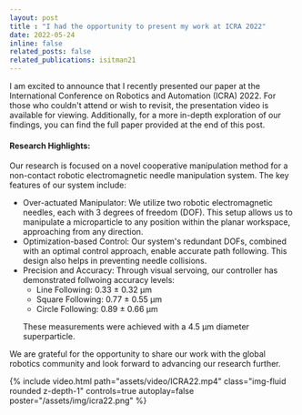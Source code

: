 ```yaml
---
layout: post
title : "I had the opportunity to present my work at ICRA 2022"
date: 2022-05-24
inline: false
related_posts: false
related_publications: isitman21
---
```



I am excited to announce that I recently presented our paper at the International Conference on Robotics and Automation (ICRA) 2022. For those who couldn't attend or wish to revisit, the presentation video is available for viewing. Additionally, for a more in-depth exploration of our findings, you can find the full paper provided at the end of this post.


#### Research Highlights:
Our research is focused on a novel cooperative manipulation method for a non-contact robotic electromagnetic needle manipulation system. The key features of our system include:
<ul>
<li>Over-actuated Manipulator: We utilize two robotic electromagnetic needles, each with 3 degrees of freedom (DOF). This setup allows us to manipulate a microparticle to any position within the planar workspace, approaching from any direction.</li>
<li>
Optimization-based Control: Our system's redundant DOFs, combined with an optimal control approach, enable accurate path following. This design also helps in preventing needle collisions. </li>

<li>
Precision and Accuracy: Through visual servoing, our controller has demonstrated follwoing accuracy levels:
<ul>
      <li>Line Following: 0.33 ± 0.32 μm</li>
      <li>Square Following: 0.77 ± 0.55 μm</li>
      <li> Circle Following: 0.89 ± 0.66 μm </li>
</ul>
 

These measurements were achieved with a 4.5 μm diameter superparticle.
</li>

</ul>

We are grateful for the opportunity to share our work with the global robotics community and look forward to advancing our research further.



<div class="row mt-3">
    <div class="col-sm mt-3 mt-md-0">
        {% include video.html path="assets/video/ICRA22.mp4" class="img-fluid rounded z-depth-1" controls=true autoplay=false poster="/assets/img/icra22.png"  %}
    </div>
</div>


